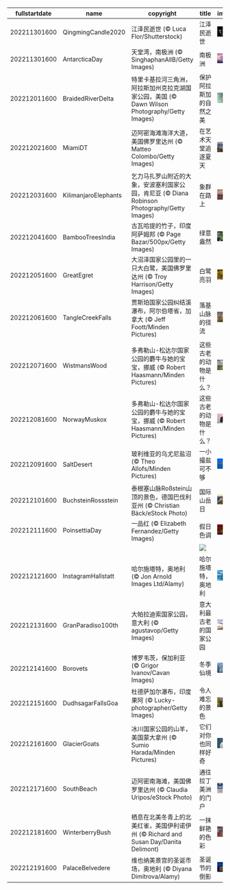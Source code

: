 |fullstartdate|name|copyright|title|image|
|--|--|--|--|--|
202211301600|QingmingCandle2020|江泽民逝世 (© Luca Flor/Shutterstock)|江泽民逝世|![](/zh-CN/2022/12/202211301600QingmingCandle2020.jpg)|
202211301600|AntarcticaDay|天堂湾，南极洲 (© SinghaphanAllB/Getty Images)|南极洲|![](/zh-CN/2022/12/202211301600AntarcticaDay.jpg)|
202212011600|BraidedRiverDelta|特里卡基拉河三角洲，阿拉斯加州克拉克湖国家公园，美国 (© Dawn Wilson Photography/Getty Images)|保护阿拉斯加的自然之美|![](/zh-CN/2022/12/202212011600BraidedRiverDelta.jpg)|
202212021600|MiamiDT|迈阿密海滩海洋大道，美国佛罗里达州 (© Matteo Colombo/Getty Images)|在艺术天堂追逐夏天|![](/zh-CN/2022/12/202212021600MiamiDT.jpg)|
202212031600|KilimanjaroElephants|乞力马扎罗山附近的大象，安波塞利国家公园，肯尼亚 (© Diana Robinson Photography/Getty Images)|象群在路上|![](/zh-CN/2022/12/202212031600KilimanjaroElephants.jpg)|
202212041600|BambooTreesIndia|古瓦哈提的竹子，印度阿萨姆邦 (© Page Bazar/500px/Getty Images)|绿意盎然|![](/zh-CN/2022/12/202212041600BambooTreesIndia.jpg)|
202212051600|GreatEgret|大沼泽国家公园里的一只大白鹭，美国佛罗里达州 (© Troy Harrison/Getty Images)|白鹭亮羽|![](/zh-CN/2022/12/202212051600GreatEgret.jpg)|
202212061600|TangleCreekFalls|贾斯珀国家公园纠结溪瀑布，阿尔伯塔省，加拿大 (© Jeff Foott/Minden Pictures)|落基山脉的径流|![](/zh-CN/2022/12/202212061600TangleCreekFalls.jpg)|
202212071600|WistmansWood|多弗勒山-松达尔国家公园的麝牛与她的宝宝，挪威 (© Robert Haasmann/Minden Pictures)|这些古老的动物是什么？|![](/zh-CN/2022/12/202212071600WistmansWood.jpg)|
202212081600|NorwayMuskox|多弗勒山-松达尔国家公园的麝牛与她的宝宝，挪威 (© Robert Haasmann/Minden Pictures)|这些古老的动物是什么？|![](/zh-CN/2022/12/202212081600NorwayMuskox.jpg)|
202212091600|SaltDesert|玻利维亚的乌尤尼盐沼 (© Theo Allofs/Minden Pictures)|一小撮盐可不够|![](/zh-CN/2022/12/202212091600SaltDesert.jpg)|
202212101600|BuchsteinRossstein|泰根塞山脉Roßstein山顶的景色，德国巴伐利亚州 (© Christian Bäck/eStock Photo)|国际山岳日|![](/zh-CN/2022/12/202212101600BuchsteinRossstein.jpg)|
202212111600|PoinsettiaDay|一品红 (© Elizabeth Fernandez/Getty Images)|假日色调|![](/zh-CN/2022/12/202212111600PoinsettiaDay.jpg)|
||||![](/zh-CN/2022/12/.jpg)|
202212121600|InstagramHallstatt|哈尔施塔特，奥地利 (© Jon Arnold Images Ltd/Alamy)|哈尔施塔特，奥地利|![](/zh-CN/2022/12/202212121600InstagramHallstatt.jpg)|
202212131600|GranParadiso100th|大帕拉迪索国家公园，意大利 (© agustavop/Getty Images)|意大利最古老的国家公园|![](/zh-CN/2022/12/202212131600GranParadiso100th.jpg)|
202212141600|Borovets|博罗韦茨，保加利亚 (© Grigor Ivanov/Cavan Images)|冬季仙境|![](/zh-CN/2022/12/202212141600Borovets.jpg)|
202212151600|DudhsagarFallsGoa|杜德萨加尔瀑布，印度果阿 (© Lucky-photographer/Getty Images)|令人难忘的景色|![](/zh-CN/2022/12/202212151600DudhsagarFallsGoa.jpg)|
202212161600|GlacierGoats|冰川国家公园的山羊，美国蒙大拿州 (© Sumio Harada/Minden Pictures)|它们对你也同样好奇|![](/zh-CN/2022/12/202212161600GlacierGoats.jpg)|
202212171600|SouthBeach|迈阿密南海滩，美国佛罗里达州 (© Claudia Uripos/eStock Photo)|通往拉丁美洲的门户|![](/zh-CN/2022/12/202212171600SouthBeach.jpg)|
202212181600|WinterberryBush|栖息在北美冬青上的北美红雀，美国伊利诺伊州 (© Richard and Susan Day/Danita Delimont)|一抹鲜艳的色彩|![](/zh-CN/2022/12/202212181600WinterberryBush.jpg)|
202212191600|PalaceBelvedere|维也纳美景宫的圣诞市场，奥地利 (© Diyana Dimitrova/Alamy)|圣诞节的倒影|![](/zh-CN/2022/12/202212191600PalaceBelvedere.jpg)|
